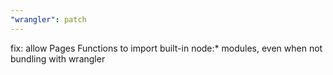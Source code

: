 ```yaml
---
"wrangler": patch
---
```


fix: allow Pages Functions to import built-in node:\* modules, even when not bundling with wrangler
